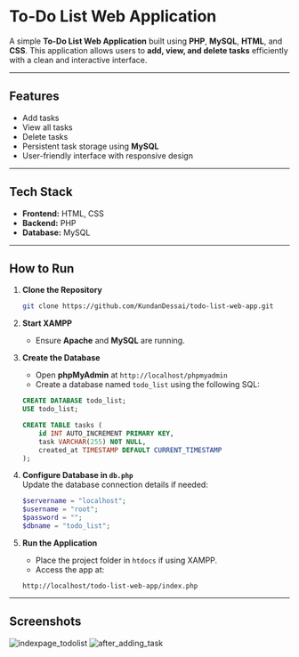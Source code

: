 # To-Do List Web Application

A simple **To-Do List Web Application** built using **PHP**, **MySQL**, **HTML**, and **CSS**. This application allows users to **add, view, and delete tasks** efficiently with a clean and interactive interface.

---

## Features

-  Add tasks  
-  View all tasks  
-  Delete tasks  
-  Persistent task storage using **MySQL**  
-  User-friendly interface with responsive design  

---

## Tech Stack

- **Frontend:** HTML, CSS  
- **Backend:** PHP  
- **Database:** MySQL  

---

## How to Run

1. **Clone the Repository**  
    ```bash
    git clone https://github.com/KundanDessai/todo-list-web-app.git
    ```
2. **Start XAMPP**  
    - Ensure **Apache** and **MySQL** are running.  

3. **Create the Database**  
    - Open **phpMyAdmin** at `http://localhost/phpmyadmin`  
    - Create a database named `todo_list` using the following SQL:  
    ```sql
    CREATE DATABASE todo_list;
    USE todo_list;

    CREATE TABLE tasks (
        id INT AUTO_INCREMENT PRIMARY KEY,
        task VARCHAR(255) NOT NULL,
        created_at TIMESTAMP DEFAULT CURRENT_TIMESTAMP
    );
    ```

4. **Configure Database in `db.php`**  
    Update the database connection details if needed:
    ```php
    $servername = "localhost";
    $username = "root"; 
    $password = ""; 
    $dbname = "todo_list";
    ```

5. **Run the Application**  
    - Place the project folder in `htdocs` if using XAMPP.  
    - Access the app at:  
    ```
    http://localhost/todo-list-web-app/index.php
    ```

---

## Screenshots 
![indexpage_todolist](https://github.com/user-attachments/assets/809ca368-1a5b-4cfb-924b-1d3f4774c4a8)
![after_adding_task](https://github.com/user-attachments/assets/3f126718-a155-4aeb-9722-8ad316d700fd)



